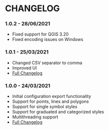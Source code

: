 # CHANGELOG

### 1.0.2 - 28/06/2021

* Fixed support for QGIS 3.20
* Fixed encoding issues on Windows

### 1.0.1 - 25/03/2021

* Changed CSV separator to comma
* Improved UI
* <a href="https://github.com/UnfoldedInc/qgis-plugin/compare/1.0.0...1.0.1">Full Changelog</a>

### 1.0.0 - 24/03/2021

* Initial configuration export functionality
* Support for points, lines and polygons
* Support for single symbol styles
* Support for graduated and categorized styles
* Multithreading support
* <a href="https://github.com/UnfoldedInc/qgis-plugin/compare/1.0.0-rc1...1.0.0">Full Changelog</a>

###
